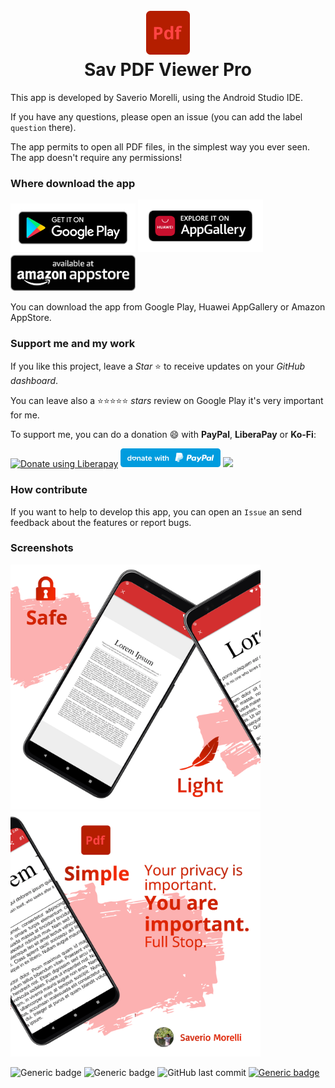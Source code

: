 <h1 align="center">
    <br>
    <img width="70" src="images/icon.png" alt="CV Project icon" />
    <br>
    Sav PDF Viewer Pro
    <br>
</h1>

This app is developed by Saverio Morelli, using the Android Studio IDE.

If you have any questions, please open an issue (you can add the label `question` there).

The app permits to open all PDF files, in the simplest way you ever seen. The app doesn't require any permissions!

### Where download the app

[<img src="images/googlePlayBadge.png" width="200px"></img>](https://play.google.com/store/apps/details?id=com.saverio.pdfviewer) [<img src="images/huaweiAppGalleryBadge.png" width="200px"></img>](https://appgallery.huawei.com/#/app/C104418743) [<img src="images/amazonAppStoreBadge.png" width="200px"></img>](https://appgallery.huawei.com/#/app/C104418743)

You can download the app from Google Play, Huawei AppGallery or Amazon AppStore.

### Support me and my work

If you like this project, leave a *Star* ⭐ to receive updates on your *GitHub dashboard*.

You can leave also a ⭐⭐⭐⭐⭐ *stars* review on Google Play it's very important for me.

To support me, you can do a donation :smile: with **PayPal**, **LiberaPay** or **Ko-Fi**:

<a href="https://liberapay.com/Sav22999/donate"><img alt="Donate using Liberapay" src="https://liberapay.com/assets/widgets/donate.svg"></a> [<img src="images/paypal.svg" width="160px"></img>](https://paypal.me/pools/c/8yl6auiU6e) [<img src="https://cdn.ko-fi.com/cdn/kofi1.png?v=2" width="120px"></img>](https://ko-fi.com/R5R31UQ8G)

### How contribute

If you want to help to develop this app, you can open an `Issue` an send feedback about the features or report bugs.

### Screenshots

<img src="images/screenshots/1.png" width="200px"></img><img src="images/screenshots/2.png" width="200px"></img><img src="images/screenshots/3.png" width="200px"></img><img src="images/screenshots/4.png" width="200px"></img>


![Generic badge](https://img.shields.io/badge/built%20in-Android%20Studio-green.svg) ![Generic badge](https://img.shields.io/badge/developed%20in-Kotlin-blue.svg) ![GitHub last commit](https://img.shields.io/github/last-commit/Sav22999/sav-pdf-viewer-pro) [![Generic badge](https://img.shields.io/badge/developed%20by-Sav22999-lightgrey.svg)](https://saveriomorelli.com)